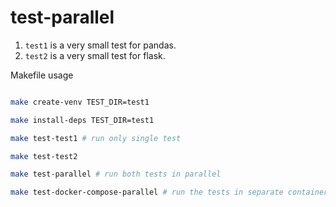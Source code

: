# test-parallel

1. `test1` is a very small test for pandas.
2. `test2` is a very small test for flask.

Makefile usage

```sh

make create-venv TEST_DIR=test1

make install-deps TEST_DIR=test1

make test-test1 # run only single test

make test-test2

make test-parallel # run both tests in parallel

make test-docker-compose-parallel # run the tests in separate container using docker compose


```
